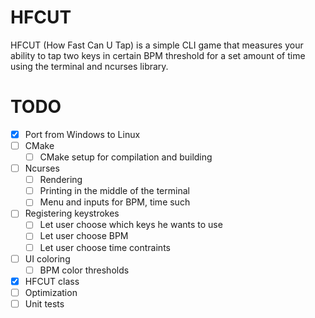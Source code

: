 # HFCUT
HFCUT (How Fast Can U Tap) is a simple CLI game that measures your ability to tap two keys in certain BPM threshold for a set amount of time using the terminal and ncurses library.

# TODO
- [x] Port from Windows to Linux
- [ ] CMake
    - [ ] CMake setup for compilation and building
- [ ] Ncurses
    - [ ] Rendering
    - [ ] Printing in the middle of the terminal
    - [ ] Menu and inputs for BPM, time such
- [ ] Registering keystrokes
    - [ ] Let user choose which keys he wants to use
    - [ ] Let user choose BPM
    - [ ] Let user choose time contraints
- [ ] UI coloring
    - [ ] BPM color thresholds
- [x] HFCUT class
- [ ] Optimization
- [ ] Unit tests